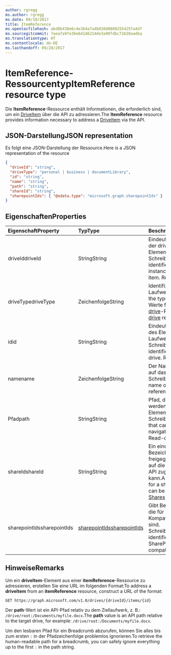 ```yaml
---
author: rgregg
ms.author: rgregg
ms.date: 09/10/2017
title: ItemReference
ms.openlocfilehash: abd8b438e6c4e364a7a4b010d0808255425fa4df
ms.sourcegitcommit: 7aea7a97e36e6d146214de3a90fdbc71628aadba
ms.translationtype: HT
ms.contentlocale: de-DE
ms.lasthandoff: 09/28/2017
---
```

# <a name="itemreference-resource-type"></a><span data-ttu-id="d3b92-102">ItemReference-Ressourcentyp</span><span class="sxs-lookup"><span data-stu-id="d3b92-102">ItemReference resource type</span></span>

<span data-ttu-id="d3b92-103">Die **ItemReference**-Ressource enthält Informationen, die erforderlich sind, um ein [DriveItem](driveitem.md) über die API zu adressieren.</span><span class="sxs-lookup"><span data-stu-id="d3b92-103">The **ItemReference** resource provides information necessary to address a [DriveItem](driveitem.md) via the API.</span></span>

## <a name="json-representation"></a><span data-ttu-id="d3b92-104">JSON-Darstellung</span><span class="sxs-lookup"><span data-stu-id="d3b92-104">JSON representation</span></span>

<span data-ttu-id="d3b92-105">Es folgt eine JSON-Darstellung der Ressource.</span><span class="sxs-lookup"><span data-stu-id="d3b92-105">Here is a JSON representation of the resource</span></span>

<!-- {
  "blockType": "resource",
  "optionalProperties": [ "path", "shareId", "sharepointIds" ],
  "@odata.type": "microsoft.graph.itemReference"
}-->

```json
{
  "driveId": "string",
  "driveType": "personal | business | documentLibrary",
  "id": "string",
  "name": "string",
  "path": "string",
  "shareId": "string",
  "sharepointIds": { "@odata.type": "microsoft.graph.sharepointIds" }
}
```

## <a name="properties"></a><span data-ttu-id="d3b92-106">Eigenschaften</span><span class="sxs-lookup"><span data-stu-id="d3b92-106">Properties</span></span>

| <span data-ttu-id="d3b92-107">Eigenschaft</span><span class="sxs-lookup"><span data-stu-id="d3b92-107">Property</span></span>      | <span data-ttu-id="d3b92-108">Typ</span><span class="sxs-lookup"><span data-stu-id="d3b92-108">Type</span></span>              | <span data-ttu-id="d3b92-109">Beschreibung</span><span class="sxs-lookup"><span data-stu-id="d3b92-109">Description</span></span>
|:--------------|:------------------|:-----------------------------------------
| <span data-ttu-id="d3b92-110">driveId</span><span class="sxs-lookup"><span data-stu-id="d3b92-110">driveId</span></span>       | <span data-ttu-id="d3b92-111">String</span><span class="sxs-lookup"><span data-stu-id="d3b92-111">String</span></span>            | <span data-ttu-id="d3b92-p101">Eindeutiger Bezeichner der drive-Instanz, die das Element enthält. Schreibgeschützt.</span><span class="sxs-lookup"><span data-stu-id="d3b92-p101">Unique identifier of the drive instance that contains the item. Read-only.</span></span>
| <span data-ttu-id="d3b92-114">driveType</span><span class="sxs-lookup"><span data-stu-id="d3b92-114">driveType</span></span>     | <span data-ttu-id="d3b92-115">Zeichenfolge</span><span class="sxs-lookup"><span data-stu-id="d3b92-115">String</span></span>            | <span data-ttu-id="d3b92-116">Identifiziert den Laufwerkstyp.</span><span class="sxs-lookup"><span data-stu-id="d3b92-116">Identifies the type of form region.</span></span> <span data-ttu-id="d3b92-117">Werte finden Sie unter [drive][]-Ressource.</span><span class="sxs-lookup"><span data-stu-id="d3b92-117">See [drive][] resource for values.</span></span>
| <span data-ttu-id="d3b92-118">id</span><span class="sxs-lookup"><span data-stu-id="d3b92-118">id</span></span>            | <span data-ttu-id="d3b92-119">String</span><span class="sxs-lookup"><span data-stu-id="d3b92-119">String</span></span>            | <span data-ttu-id="d3b92-p103">Eindeutiger Bezeichner des Elements im Laufwerk. Schreibgeschützt.</span><span class="sxs-lookup"><span data-stu-id="d3b92-p103">Unique identifier of the item in the drive. Read-only.</span></span>
| <span data-ttu-id="d3b92-122">name</span><span class="sxs-lookup"><span data-stu-id="d3b92-122">name</span></span>          | <span data-ttu-id="d3b92-123">Zeichenfolge</span><span class="sxs-lookup"><span data-stu-id="d3b92-123">String</span></span>            | <span data-ttu-id="d3b92-p104">Der Name des Elements, auf das verwiesen wird. Schreibgeschützt.</span><span class="sxs-lookup"><span data-stu-id="d3b92-p104">The name of the item being referenced. Read-only.</span></span>
| <span data-ttu-id="d3b92-126">Pfad</span><span class="sxs-lookup"><span data-stu-id="d3b92-126">path</span></span>          | <span data-ttu-id="d3b92-127">String</span><span class="sxs-lookup"><span data-stu-id="d3b92-127">String</span></span>            | <span data-ttu-id="d3b92-p105">Pfad, der verwendet werden kann, um zu dem Element zu navigieren. Schreibgeschützt.</span><span class="sxs-lookup"><span data-stu-id="d3b92-p105">Path that can be used to navigate to the item. Read-only.</span></span>
| <span data-ttu-id="d3b92-130">shareId</span><span class="sxs-lookup"><span data-stu-id="d3b92-130">shareId</span></span>       | <span data-ttu-id="d3b92-131">String</span><span class="sxs-lookup"><span data-stu-id="d3b92-131">String</span></span>            | <span data-ttu-id="d3b92-132">Ein eindeutiger Bezeichner für eine freigegebene Ressource, auf die über [Freigabe][]-API zugegriffen werden kann.</span><span class="sxs-lookup"><span data-stu-id="d3b92-132">A unique identifier for a shared resource that can be accessed via the [Shares][] API.</span></span>
| <span data-ttu-id="d3b92-133">sharepointIds</span><span class="sxs-lookup"><span data-stu-id="d3b92-133">sharepointIds</span></span> | <span data-ttu-id="d3b92-134">[sharepointIds][]</span><span class="sxs-lookup"><span data-stu-id="d3b92-134">[sharepointIds][]</span></span> | <span data-ttu-id="d3b92-p106">Gibt Bezeichner zurück, die für SharePoint REST-Kompatibilität nützlich sind. Schreibgeschützt.</span><span class="sxs-lookup"><span data-stu-id="d3b92-p106">Returns identifiers useful for SharePoint REST compatibility. Read-only.</span></span>

[drive]: ../resources/drive.md
[sharepointIds]: ../resources/sharepointids.md
[Shares]: ../api/shares_get.md

## <a name="remarks"></a><span data-ttu-id="d3b92-140">Hinweise</span><span class="sxs-lookup"><span data-stu-id="d3b92-140">Remarks</span></span>

<span data-ttu-id="d3b92-141">Um ein **driveItem**-Element aus einer **itemReference**-Ressource zu adressieren, erstellen Sie eine URL im folgenden Format:</span><span class="sxs-lookup"><span data-stu-id="d3b92-141">To address a **driveItem** from an **itemReference** resource, construct a URL of the format:</span></span>

```http
GET https://graph.microsoft.com/v1.0/drives/{driveId}/items/{id}
```

<span data-ttu-id="d3b92-142">Der **path**-Wert ist ein API-Pfad relativ zu dem Ziellaufwerk, z. B.: `/drive/root:/Documents/myfile.docx`.</span><span class="sxs-lookup"><span data-stu-id="d3b92-142">The **path** value is an API path relative to the target drive, for example: `/drive/root:/Documents/myfile.docx`.</span></span>

<span data-ttu-id="d3b92-143">Um den lesbaren Pfad für ein Breadcrumb abzurufen, können Sie alles bis zum ersten `:` in der Pfadzeichenfolge problemlos ignorieren.</span><span class="sxs-lookup"><span data-stu-id="d3b92-143">To retrieve the human-readable path for a breadcrumb, you can safely ignore everything up to the first `:` in the path string.</span></span>

<!-- uuid: 8fcb5dbc-d5aa-4681-8e31-b001d5168d79
2015-10-25 14:57:30 UTC -->
<!-- {
  "type": "#page.annotation",
  "description": "ItemReference returns a pointer to another item.",
  "section": "documentation",
  "tocPath": "Resources/ItemReference"
} -->
